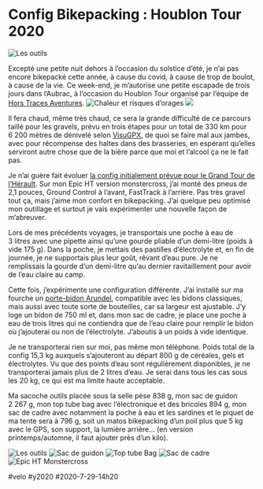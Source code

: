 # Config Bikepacking : Houblon Tour 2020

![Les outils](_i/IMG_2065.webp)

Excepté une petite nuit dehors à l’occasion du solstice d’été, je n’ai pas encore bikepacké cette année, à cause du covid, à cause de trop de boulot, à cause de la vie. Ce week-end, je m’autorise une petite escapade de trois jours dans l’Aubrac, à l’occasion du Houblon Tour organisé par l’équipe de [Hors Traces Aventures](https://www.hors-traces-aventures.fr/).
![Chaleur et risques d’orages](_i/houblon1.png)
![](_i/houblon2.png)

Il fera chaud, même très chaud, ce sera la grande difficulté de ce parcours taillé pour les gravels, prévu en trois étapes pour un total de 330 km pour 6 200 mètres de dénivelé selon [VisuGPX](https://www.visugpx.com/), de quoi se faire mal aux jambes, avec pour récompense des haltes dans des brasseries, en espérant qu’elles serviront autre chose que de la bière parce que moi et l’alcool ça ne le fait pas.

Je n’ai guère fait évoluer [la config initialement prévue pour le Grand Tour de l’Hérault](../4/configuration-bikepacking-gth.md). Sur mon Epic HT version monstercross, j’ai monté des pneus de 2,1 pouces, Ground Control à l’avant, FastTrack à l’arrière. Pas très gravel tout ça, mais j’aime mon confort en bikepacking. J’ai quelque peu optimisé mon outillage et surtout je vais expérimenter une nouvelle façon de m’abreuver.

Lors de mes précédents voyages, je transportais une poche à eau de 3 litres avec une pipette ainsi qu’une gourde pliable d’un demi-litre (poids à vide 175 g). Dans la poche, je mettais des pastilles d’électrolyte et, en fin de journée, je ne supportais plus leur goût, rêvant d’eau pure. Je ne remplissais la gourde d’un demi-litre qu’au dernier ravitaillement pour avoir de l’eau claire au camp.

Cette fois, j’expérimente une configuration différente. J’ai installé sur ma fourche un [porte-bidon Arundel](https://withspirit.fr/home/1047-arundel-looney-bin-porte-bidon.html), compatible avec les bidons classiques, mais aussi avec toute sorte de bouteilles, car sa largeur est ajustable. J’y loge un bidon de 750 ml et, dans mon sac de cadre, je place une poche à eau de trois litres qui ne contiendra que de l’eau claire pour remplir le bidon où j’ajouterai ou non de l’électrolyte. J’aboutis à un poids à vide identique.

Je ne transporterai rien sur moi, pas même mon téléphone. Poids total de la config 15,3 kg auxquels s’ajouteront au départ 800 g de céréales, gels et électrolytes. Vu que des points d’eau sont régulièrement disponibles, je ne transporterai jamais plus de 2 litres d’eau. Je serai dans tous les cas sous les 20 kg, ce qui est ma limite haute acceptable.

Ma sacoche outils placée sous la selle pèse 838 g, mon sac de guidon 2 267 g, mon top tube bag avec l’électronique et des bricoles 894 g, mon sac de cadre avec notamment la poche à eau et les sardines et le piquet de ma tente sera à 796 g, soit un matos bikepacking d’un poil plus que 5 kg avec le GPS, son support, la lumière arrière… (en version printemps/automne, il faut ajouter près d’un kilo).

![Les outils](_i/P1110153.webp)
![Sac de guidon](_i/P1110155-1.webp)
![Top tube Bag](_i/P1110157.webp)
![Sac de cadre](_i/P1110159.webp)
![Epic HT Monstercross](_i/IMG_2076.webp)

#velo #y2020 #2020-7-29-14h20
